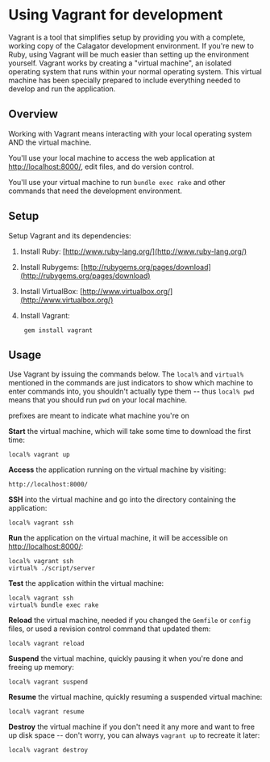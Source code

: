 Using Vagrant for development
=============================

Vagrant is a tool that simplifies setup by providing you with a complete, working copy of the Calagator development environment. If you're new to Ruby, using Vagrant will be much easier than setting up the environment yourself. Vagrant works by creating a "virtual machine", an isolated operating system that runs within your normal operating system. This virtual machine has been specially prepared to include everything needed to develop and run the application.

Overview
--------

Working with Vagrant means interacting with your local operating system AND the virtual machine.

You'll use your local machine to access the web application at [http://localhost:8000/](http://localhost:8000/), edit files, and do version control.

You'll use your virtual machine to run `bundle exec rake` and other commands that need the development environment.

Setup
-----

Setup Vagrant and its dependencies:

1. Install Ruby: [http://www.ruby-lang.org/](http://www.ruby-lang.org/)
2. Install Rubygems: [http://rubygems.org/pages/download](http://rubygems.org/pages/download)
3. Install VirtualBox: [http://www.virtualbox.org/](http://www.virtualbox.org/)
4. Install Vagrant:

        gem install vagrant

Usage
-----

Use Vagrant by issuing the commands below. The `local%` and `virtual%` mentioned in the commands are just indicators to show which machine to enter commands into, you shouldn't actually type them -- thus `local% pwd` means that you should run `pwd` on your local machine.

prefixes are meant to indicate what machine you're on

**Start** the virtual machine, which will take some time to download the first time:

    local% vagrant up

**Access** the application running on the virtual machine by visiting:

    http://localhost:8000/

**SSH** into the virtual machine and go into the directory containing the application:

    local% vagrant ssh

**Run** the application on the virtual machine, it will be accessible on [http://localhost:8000/](http://localhost:8000/):

    local% vagrant ssh
    virtual% ./script/server

**Test** the application within the virtual machine:

    local% vagrant ssh
    virtual% bundle exec rake

**Reload** the virtual machine, needed if you changed the `Gemfile` or `config` files, or used a revision control command that updated them:

    local% vagrant reload

**Suspend** the virtual machine, quickly pausing it when you're done and freeing up memory:

    local% vagrant suspend

**Resume** the virtual machine, quickly resuming a suspended virtual machine:

    local% vagrant resume

**Destroy** the virtual machine if you don't need it any more and want to free up disk space -- don't worry, you can always `vagrant up` to recreate it later:

    local% vagrant destroy
